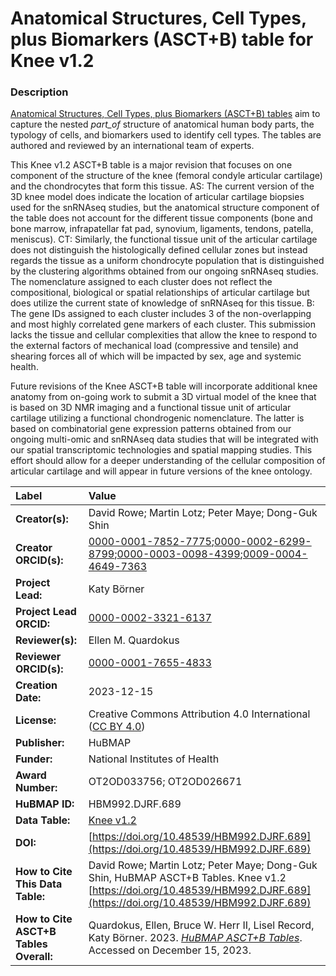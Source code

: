 # Anatomical Structures, Cell Types, plus Biomarkers (ASCT+B) table for Knee v1.2

### Description
[Anatomical Structures, Cell Types, plus Biomarkers (ASCT+B) tables](https://humanatlas.io/asctb-tables) aim to capture the nested *part_of* structure of anatomical human body parts, the typology of cells, and biomarkers used to identify cell types. The tables are authored and reviewed by an international team of experts.

This Knee v1.2 ASCT+B table is a major revision that focuses on one component of the structure of the knee (femoral condyle articular cartilage) and the chondrocytes that form this tissue.  AS: The current version of the 3D knee model does indicate the location of articular cartilage biopsies used for the snRNAseq studies, but the anatomical structure component of the table does not account for the different tissue components (bone and bone marrow, infrapatellar fat pad, synovium, ligaments, tendons, patella, meniscus).  CT: Similarly, the functional tissue unit of the articular cartilage does not distinguish the histologically defined cellular zones but instead regards the tissue as a uniform chondrocyte population that is distinguished by the clustering algorithms obtained from our ongoing snRNAseq studies.  The nomenclature assigned to each cluster does not reflect the compositional, biological or spatial relationships of articular cartilage but does utilize the current state of knowledge of snRNAseq for this tissue.  B: The gene IDs assigned to each cluster includes 3 of the non-overlapping and most highly correlated gene markers of each cluster.  This submission lacks the tissue and cellular complexities that allow the knee to respond to the external factors of mechanical load (compressive and tensile) and shearing forces all of which will be impacted by sex, age and systemic health.  

Future revisions of the Knee ASCT+B table will incorporate additional knee anatomy from on-going work to submit a 3D virtual model of the knee that is based on 3D NMR imaging and a functional tissue unit of articular cartilage utilizing a functional chondrogenic nomenclature. The latter is based on combinatorial gene expression patterns obtained from our ongoing multi-omic and snRNAseq data studies that will be integrated with our spatial transcriptomic technologies and spatial mapping studies.  This effort should allow for a deeper understanding of the cellular composition of articular cartilage and will appear in future versions of the knee ontology.



| Label | Value |
| :------------- |:-------------|
| **Creator(s):** | David Rowe; Martin Lotz; Peter Maye; Dong-Guk Shin |
| **Creator ORCID(s):** | [0000-0001-7852-7775](https://orcid.org/0000-0001-7852-7775);[0000-0002-6299-8799](https://orcid.org/0000-0002-6299-8799);[0000-0003-0098-4399](https://orcid.org/0000-0003-0098-4399);[0009-0004-4649-7363](https://orcid.org/0009-0004-4649-7363)|
| **Project Lead:** | Katy B&ouml;rner |
| **Project Lead ORCID:** | [0000-0002-3321-6137](https://orcid.org/0000-0002-3321-6137) |
| **Reviewer(s):** | Ellen M. Quardokus |
| **Reviewer ORCID(s):** |[0000-0001-7655-4833](https://orcid.org/0000-0001-7655-4833) |
| **Creation Date:** | 2023-12-15 |
| **License:** | Creative Commons Attribution 4.0 International ([CC BY 4.0](https://creativecommons.org/licenses/by/4.0/)) |
| **Publisher:** | HuBMAP |
| **Funder:** | National Institutes of Health |
| **Award Number:** | OT2OD033756; OT2OD026671 |
| **HuBMAP ID:** | HBM992.DJRF.689 |
| **Data Table:** | [Knee v1.2](https://cdn.humanatlas.io/hra-releases/v2.0/asct-b/asct-b-vh-knee.csv)  |
| **DOI:** | [https://doi.org/10.48539/HBM992.DJRF.689](https://doi.org/10.48539/HBM992.DJRF.689) |
| **How to Cite This Data Table:** | David Rowe; Martin Lotz; Peter Maye; Dong-Guk Shin, HuBMAP ASCT+B Tables. Knee v1.2 [https://doi.org/10.48539/HBM992.DJRF.689](https://doi.org/10.48539/HBM992.DJRF.689) |
| **How to Cite ASCT+B Tables Overall:** | Quardokus, Ellen, Bruce W. Herr II, Lisel Record, Katy B&ouml;rner. 2023. [*HuBMAP ASCT+B Tables*](https://humanatlas.io/asctb-tables). Accessed on December 15, 2023. |
